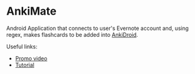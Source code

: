 # AnkiMate
Android Application that connects to user's Evernote account and, using regex, makes flashcards to be added into [AnkiDroid](https://play.google.com/store/apps/details?id=com.ichi2.anki).

Useful links:
* [Promo video](https://www.youtube.com/watch?v=iVNDVYI7IOI)
* [Tutorial](https://www.youtube.com/watch?v=BM-mGffZLJE)

